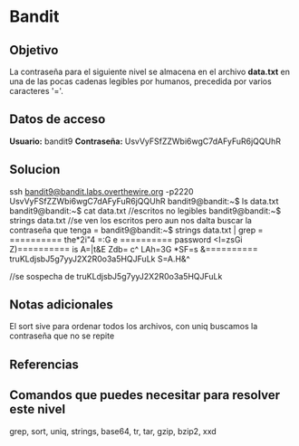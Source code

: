 # Bandit
## Objetivo
La contraseña para el siguiente nivel se almacena en el archivo **data.txt** en una de las pocas cadenas legibles por humanos, precedida por varios caracteres '='.

## Datos de acceso
**Usuario:** bandit9
**Contraseña:** UsvVyFSfZZWbi6wgC7dAFyFuR6jQQUhR

## Solucion
ssh bandit9@bandit.labs.overthewire.org -p2220
UsvVyFSfZZWbi6wgC7dAFyFuR6jQQUhR
bandit9@bandit:~$ ls
data.txt
bandit9@bandit:~$  cat data.txt
//escritos no legibles
bandit9@bandit:~$ strings data.txt
//se ven los escritos pero aun nos dalta buscar la contraseña que tenga =
bandit9@bandit:~$ strings data.txt | grep =
========== the*2i"4
=:G e
========== password
<I=zsGi
Z)========== is
A=|t&E
Zdb=
c^ LAh=3G
*SF=s
&========== truKLdjsbJ5g7yyJ2X2R0o3a5HQJFuLk
S=A.H&^

//se sospecha de truKLdjsbJ5g7yyJ2X2R0o3a5HQJFuLk

## Notas adicionales
El sort sive para ordenar todos los archivos, con uniq buscamos la contraseña que no se repite

## Referencias

## Comandos que puedes necesitar para resolver este nivel
grep, sort, uniq, strings, base64, tr, tar, gzip, bzip2, xxd